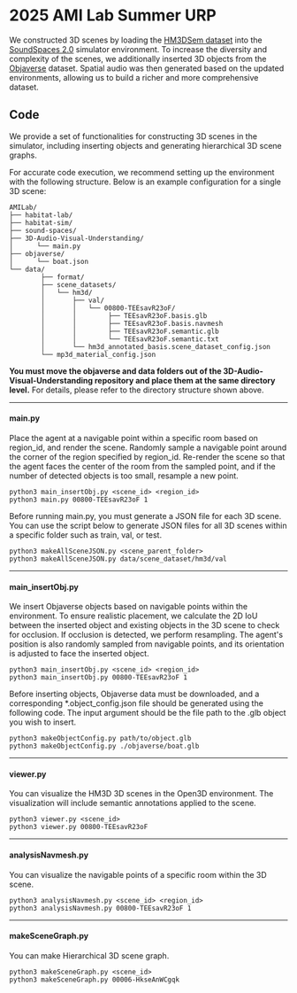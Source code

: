 # 2025 AMI Lab Summer URP

We constructed 3D scenes by loading the [HM3DSem dataset](https://github.com/matterport/habitat-matterport-3dresearch) into the [SoundSpaces 2.0](https://github.com/facebookresearch/sound-spaces) simulator environment. To increase the diversity and complexity of the scenes, we additionally inserted 3D objects from the [Objaverse](https://github.com/allenai/objaverse-xl) dataset. Spatial audio was then generated based on the updated environments, allowing us to build a richer and more comprehensive dataset.

## Code

We provide a set of functionalities for constructing 3D scenes in the simulator, including inserting objects and generating hierarchical 3D scene graphs.

For accurate code execution, we recommend setting up the environment with the following structure. Below is an example configuration for a single 3D scene:

    AMILab/
    ├── habitat-lab/
    ├── habitat-sim/
    ├── sound-spaces/
    ├── 3D-Audio-Visual-Understanding/
    │      └── main.py
    ├── objaverse/
    │      └── boat.json
    └── data/
            ├── format/
            ├── scene_datasets/
            │   └── hm3d/
            │		├── val/
            │		│	└── 00800-TEEsavR23oF/
            │       │        ├── TEEsavR23oF.basis.glb    
            │       │        ├── TEEsavR23oF.basis.navmesh 
            │       │        ├── TEEsavR23oF.semantic.glb 
            │       │        └── TEEsavR23oF.semantic.txt 
            │	    └── hm3d_annotated_basis.scene_dataset_config.json 
            └── mp3d_material_config.json

**You must move the objaverse and data folders out of the 3D-Audio-Visual-Understanding repository and place them at the same directory level.**
For details, please refer to the directory structure shown above.

---
#### main.py
Place the agent at a navigable point within a specific room based on region_id, and render the scene.
Randomly sample a navigable point around the corner of the region specified by region_id.
Re-render the scene so that the agent faces the center of the room from the sampled point, and 
if the number of detected objects is too small, resample a new point.

    python3 main_insertObj.py <scene_id> <region_id>
    python3 main.py 00800-TEEsavR23oF 1

Before running main.py, you must generate a JSON file for each 3D scene.
You can use the script below to generate JSON files for all 3D scenes within a specific folder such as train, val, or test.

    python3 makeAllSceneJSON.py <scene_parent_folder>
    python3 makeAllSceneJSON.py data/scene_dataset/hm3d/val

---
#### main_insertObj.py
We insert Objaverse objects based on navigable points within the environment. To ensure realistic placement, we calculate the 2D IoU between the inserted object and existing objects in the 3D scene to check for occlusion. If occlusion is detected, we perform resampling. The agent's position is also randomly sampled from navigable points, and its orientation is adjusted to face the inserted object.

    python3 main_insertObj.py <scene_id> <region_id>
    python3 main_insertObj.py 00800-TEEsavR23oF 1

Before inserting objects, Objaverse data must be downloaded, and a corresponding *.object_config.json file should be generated using the following code. The input argument should be the file path to the .glb object you wish to insert.

    python3 makeObjectConfig.py path/to/object.glb
    python3 makeObjectConfig.py ./objaverse/boat.glb

---
#### viewer.py
You can visualize the HM3D 3D scenes in the Open3D environment.
The visualization will include semantic annotations applied to the scene.

    python3 viewer.py <scene_id>
    python3 viewer.py 00800-TEEsavR23oF

---
#### analysisNavmesh.py
You can visualize the navigable points of a specific room within the 3D scene.

    python3 analysisNavmesh.py <scene_id> <region_id>
    python3 analysisNavmesh.py 00800-TEEsavR23oF 1

---
#### makeSceneGraph.py
You can make Hierarchical 3D scene graph.

    python3 makeSceneGraph.py <scene_id>
    python3 makeSceneGraph.py 00006-HkseAnWCgqk